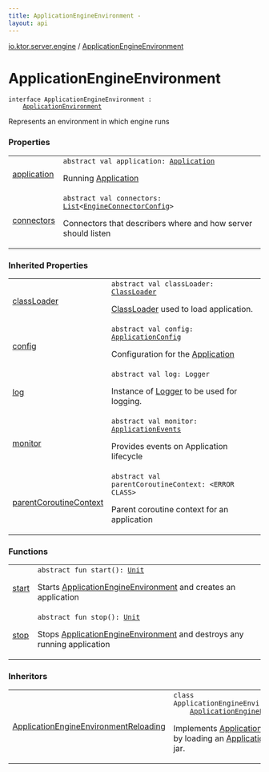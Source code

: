 ```yaml
---
title: ApplicationEngineEnvironment - 
layout: api
---
```


<div class='api-docs-breadcrumbs'><a href="../index.html">io.ktor.server.engine</a> / <a href="./index.html">ApplicationEngineEnvironment</a></div>

# ApplicationEngineEnvironment

<div class="signature"><code><span class="keyword">interface </span><span class="identifier">ApplicationEngineEnvironment</span>&nbsp;<span class="symbol">:</span>&nbsp;<br/>&nbsp;&nbsp;&nbsp;&nbsp;<a href="../../io.ktor.application/-application-environment/index.html"><span class="identifier">ApplicationEnvironment</span></a></code></div>

Represents an environment in which engine runs

### Properties

<table class="api-docs-table">
<tbody>
<tr>
<td markdown="1">

<a href="application.html">application</a>


</td>
<td markdown="1">
<div class="signature"><code><span class="keyword">abstract</span> <span class="keyword">val </span><span class="identifier">application</span><span class="symbol">: </span><a href="../../io.ktor.application/-application/index.html"><span class="identifier">Application</span></a></code></div>

Running <a href="../../io.ktor.application/-application/index.html">Application</a>


</td>
</tr>
<tr>
<td markdown="1">

<a href="connectors.html">connectors</a>


</td>
<td markdown="1">
<div class="signature"><code><span class="keyword">abstract</span> <span class="keyword">val </span><span class="identifier">connectors</span><span class="symbol">: </span><a href="https://kotlinlang.org/api/latest/jvm/stdlib/kotlin.collections/-list/index.html"><span class="identifier">List</span></a><span class="symbol">&lt;</span><a href="../-engine-connector-config/index.html"><span class="identifier">EngineConnectorConfig</span></a><span class="symbol">&gt;</span></code></div>

Connectors that describers where and how server should listen


</td>
</tr>
</tbody>
</table>

### Inherited Properties

<table class="api-docs-table">
<tbody>
<tr>
<td markdown="1">

<a href="../../io.ktor.application/-application-environment/class-loader.html">classLoader</a>


</td>
<td markdown="1">
<div class="signature"><code><span class="keyword">abstract</span> <span class="keyword">val </span><span class="identifier">classLoader</span><span class="symbol">: </span><a href="http://docs.oracle.com/javase/6/docs/api/java/lang/ClassLoader.html"><span class="identifier">ClassLoader</span></a></code></div>

<a href="http://docs.oracle.com/javase/6/docs/api/java/lang/ClassLoader.html">ClassLoader</a> used to load application.


</td>
</tr>
<tr>
<td markdown="1">

<a href="../../io.ktor.application/-application-environment/config.html">config</a>


</td>
<td markdown="1">
<div class="signature"><code><span class="keyword">abstract</span> <span class="keyword">val </span><span class="identifier">config</span><span class="symbol">: </span><a href="../../io.ktor.config/-application-config/index.html"><span class="identifier">ApplicationConfig</span></a></code></div>

Configuration for the <a href="../../io.ktor.application/-application/index.html">Application</a>


</td>
</tr>
<tr>
<td markdown="1">

<a href="../../io.ktor.application/-application-environment/log.html">log</a>


</td>
<td markdown="1">
<div class="signature"><code><span class="keyword">abstract</span> <span class="keyword">val </span><span class="identifier">log</span><span class="symbol">: </span><span class="identifier">Logger</span></code></div>

Instance of <a href="#">Logger</a> to be used for logging.


</td>
</tr>
<tr>
<td markdown="1">

<a href="../../io.ktor.application/-application-environment/monitor.html">monitor</a>


</td>
<td markdown="1">
<div class="signature"><code><span class="keyword">abstract</span> <span class="keyword">val </span><span class="identifier">monitor</span><span class="symbol">: </span><a href="../../io.ktor.application/-application-events/index.html"><span class="identifier">ApplicationEvents</span></a></code></div>

Provides events on Application lifecycle


</td>
</tr>
<tr>
<td markdown="1">

<a href="../../io.ktor.application/-application-environment/parent-coroutine-context.html">parentCoroutineContext</a>


</td>
<td markdown="1">
<div class="signature"><code><span class="keyword">abstract</span> <span class="keyword">val </span><span class="identifier">parentCoroutineContext</span><span class="symbol">: </span><span class="identifier">&lt;ERROR CLASS&gt;</span></code></div>

Parent coroutine context for an application


</td>
</tr>
</tbody>
</table>

### Functions

<table class="api-docs-table">
<tbody>
<tr>
<td markdown="1">

<a href="start.html">start</a>


</td>
<td markdown="1">
<div class="signature"><code><span class="keyword">abstract</span> <span class="keyword">fun </span><span class="identifier">start</span><span class="symbol">(</span><span class="symbol">)</span><span class="symbol">: </span><a href="https://kotlinlang.org/api/latest/jvm/stdlib/kotlin/-unit/index.html"><span class="identifier">Unit</span></a></code></div>

Starts <a href="./index.md">ApplicationEngineEnvironment</a> and creates an application


</td>
</tr>
<tr>
<td markdown="1">

<a href="stop.html">stop</a>


</td>
<td markdown="1">
<div class="signature"><code><span class="keyword">abstract</span> <span class="keyword">fun </span><span class="identifier">stop</span><span class="symbol">(</span><span class="symbol">)</span><span class="symbol">: </span><a href="https://kotlinlang.org/api/latest/jvm/stdlib/kotlin/-unit/index.html"><span class="identifier">Unit</span></a></code></div>

Stops <a href="./index.md">ApplicationEngineEnvironment</a> and destroys any running application


</td>
</tr>
</tbody>
</table>

### Inheritors

<table class="api-docs-table">
<tbody>
<tr>
<td markdown="1">

<a href="../-application-engine-environment-reloading/index.html">ApplicationEngineEnvironmentReloading</a>


</td>
<td markdown="1">
<div class="signature"><code><span class="keyword">class </span><span class="identifier">ApplicationEngineEnvironmentReloading</span>&nbsp;<span class="symbol">:</span>&nbsp;<br/>&nbsp;&nbsp;&nbsp;&nbsp;<a href="./index.md"><span class="identifier">ApplicationEngineEnvironment</span></a></code></div>

Implements <a href="./index.md">ApplicationEngineEnvironment</a> by loading an <a href="../../io.ktor.application/-application/index.html">Application</a> from a folder or jar.


</td>
</tr>
</tbody>
</table>
